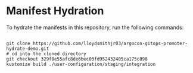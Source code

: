 
# Manifest Hydration

To hydrate the manifests in this repository, run the following commands:

```shell

git clone https://github.com/lloydsmithjr03/argocon-gitops-promoter-hydrate-demo.git
# cd into the cloned directory
git checkout 329f8e55afc8de6bec03fd952432405ca175c898
kustomize build ./user-configuration/staging/integration
```